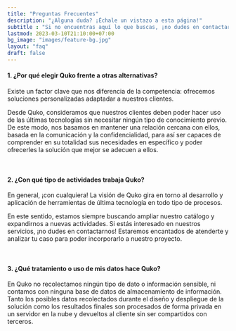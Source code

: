 ```yaml
---
title: "Preguntas Frecuentes"
description: "¿Alguna duda? ¡Échale un vistazo a esta página!"
subtitle : "Si no encuentras aquí lo que buscas, ¡no dudes en contactarnos!"
lastmod: 2023-03-10T21:10:00+07:00
bg_image: "images/feature-bg.jpg"
layout: "faq"
draft: false
---
```



#### 1. ¿Por qué elegir Quko frente a otras alternativas?

Existe un factor clave que nos diferencia de la competencia: ofrecemos soluciones personalizadas adaptadar a nuestros clientes.

Desde Quko, consideramos que nuestros clientes deben poder hacer uso de las últimas tecnologías sin necesitar ningún tipo de conocimiento previo. De este modo, nos basamos en mantener una relación cercana con ellos, basada en la comunicación y la confidencialidad, para así ser capaces de comprender en su totalidad sus necesidades en específico y poder ofrecerles la solución que mejor se adecuen a ellos.

<br>

#### 2. ¿Con qué tipo de actividades trabaja Quko?

En general, ¡con cualquiera! La visión de Quko gira en torno al desarrollo y aplicación de herramientas de última tecnología en todo tipo de procesos. 

En este sentido, estamos siempre buscando ampliar nuestro catálogo y expandirnos a nuevas actividades. Si estás interesado en nuestros servicios, ¡no dudes en contactarnos! Estaremos encantados de atenderte y analizar tu caso para poder incorporarlo a nuestro proyecto.

<br>

#### 3. ¿Qué tratamiento o uso de mis datos hace Quko?

En Quko no recolectamos ningún tipo de dato o información sensible, ni contamos con ninguna base de datos de almacenamiento de información. Tanto los posibles datos recolectados durante el diseño y despliegue de la solución como los resultados finales son procesados de forma privada en un servidor en la nube y devueltos al cliente sin ser compartidos con terceros.
